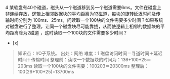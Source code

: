4
某软盘有40个磁道，磁头从一个磁道移到另一个磁道需要6ms。文件在磁盘上非连续存放，逻辑上相邻数据块的平均距离为13磁道，每块的旋转延迟时间及传输时间分别为
100ms、25ms，问读取一个100块的文件需要多少时间？如果系统对磁盘进行了整理，让同一个磁盘块尽可能靠拢，从而使逻辑上相邻的数据块的平均距离降为2磁道
，这时读取一个100块的文件需要多少时间？
- [x]  

> 知识点：I/O子系统。
> 出处：网络
> 难度：1
> 磁盘访问时间＝寻道时间＋延迟时间＋传输时间
> 整理前：读取一个数据块的时间为：136+100+25＝203ms
> 读取一个100块的文件需要：100203＝20300ms
> 整理后：100(26+100+25)=13700ms
